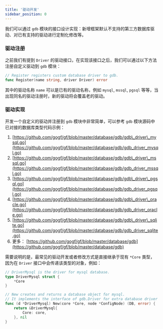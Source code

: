 ```yaml
---
title: '驱动开发'
sidebar_position: 0
---
```


我们可以通过 `gdb` 模块的接口设计实现：新增框架默认不支持的第三方数据库驱动、对已有支持的驱动进行定制化修改等。

### 驱动注册

之前我们有提到 `Driver` 的驱动接口，在实现该接口之后，我们可以通过以下方法注册自定义驱动到 `gdb` 模块：

```  go
// Register registers custom database driver to gdb.
func Register(name string, driver Driver) error

```

其中的驱动名称 `name` 可以是已有的驱动名称，例如 `mysql`, `mssql`, `pgsql` 等等，当出现同名的驱动注册时，新的驱动将会覆盖老的驱动。

### 驱动实现

开发一个自定义的驱动并注册到 `gdb` 模块中非常简单，可以参考 `gdb` 模块源码中已对接的数据库类型代码示例：

1. [https://github.com/gogf/gf/blob/master/database/gdb/gdb\_driver\_mysql.go](https://github.com/gogf/gf/blob/master/database/gdb/gdb_driver_mysql.go)
2. [https://github.com/gogf/gf/blob/master/database/gdb/gdb\_driver\_mssql.go](https://github.com/gogf/gf/blob/master/database/gdb/gdb_driver_mssql.go)
3. [https://github.com/gogf/gf/blob/master/database/gdb/gdb\_driver\_pgsql.go](https://github.com/gogf/gf/blob/master/database/gdb/gdb_driver_pgsql.go)
4. [https://github.com/gogf/gf/blob/master/database/gdb/gdb\_driver\_oracle.go](https://github.com/gogf/gf/blob/master/database/gdb/gdb_driver_oracle.go)
5. [https://github.com/gogf/gf/blob/master/database/gdb/gdb\_driver\_sqlite.go](https://github.com/gogf/gf/blob/master/database/gdb/gdb_driver_sqlite.go)
6. 更多： [https://github.com/gogf/gf/blob/master/database/gdb](https://github.com/gogf/gf/blob/master/database/gdb)

需要说明的是，最常见的驱动开发或者修改方式是直接继承于现有 `*Core` 类型，因为在 `Driver` 接口中会传递该类型的对象，例如：

```  go
// DriverMysql is the driver for mysql database.
type DriverMysql struct {
	*Core
}

// New creates and returns a database object for mysql.
// It implements the interface of gdb.Driver for extra database driver installation.
func (d *DriverMysql) New(core *Core, node *ConfigNode) (DB, error) {
	return &DriverMysql{
		Core: core,
	}, nil
}

```
